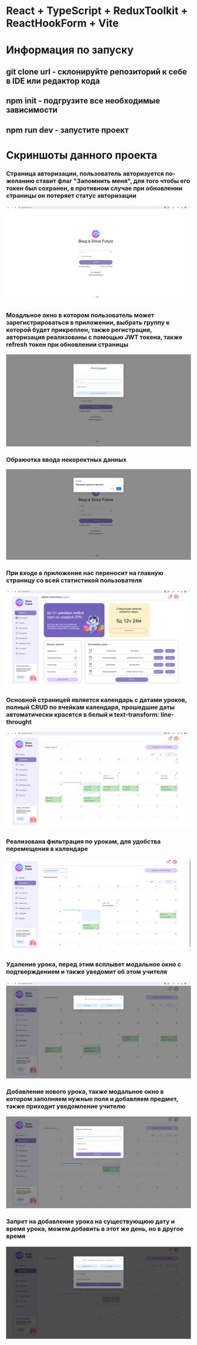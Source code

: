 # React + TypeScript + ReduxToolkit + ReactHookForm + Vite 
<h1>Информация по запуску</h1>
<h2>git clone url - cклонируйте репозиторий к себе в IDE или редактор кода</h2>
<h2>npm init - подгрузите все необходимые зависимости</h2>
<h2>npm run dev - запустите проект</h2>

# Скриншоты данного проекта
<h3>Страница авторизации, пользователь авторизуется по-желанию ставит флаг "Запомнить меня", для того чтобы его токен был сохранен, в противном случае при обновлении страницы он потеряет статус авторизации</h3>
<img src="https://github.com/flavokrkkk/test-task-sirius/blob/master/screens/2024-06-10_09-41-17.png">

<h3>Моадльное окно в котором пользователь может зарегистрироваться в приложении, выбрать группу к которой будет прикреплен, также регистрация, авторизация реализованы с помощью JWT токена, также refresh токен при обновлении страницы</h3>
<img src="https://github.com/flavokrkkk/test-task-sirius/blob/master/screens/2024-06-10_09-41-42.png">

<h3>Обраюотка ввода некоректных данных</h3>
<img src="https://github.com/flavokrkkk/test-task-sirius/blob/master/screens/2024-06-10_10-58-28.png">

<h3>При входе в приложение нас переносит на главную страницу со всей статистикой пользователя</h3>
<img src="https://github.com/flavokrkkk/test-task-sirius/blob/master/screens/2024-06-10_09-46-48.png">

<h3>Основной страницей является календарь с датами уроков, полный CRUD по ячейкам календаря, прошедшие даты автоматически красятся в белый и text-transform: line-throught</h3>
<img src="https://github.com/flavokrkkk/test-task-sirius/blob/master/screens/2024-06-10_09-45-34.png">

<h3>Реализована фильтрация по урокам, для удобства перемещения в календаре</h3>
<img src="https://github.com/flavokrkkk/test-task-sirius/blob/master/screens/2024-06-10_09-45-57.png">

<h3>Удаление урока, перед этим всплывет модальное окно с подтверждением и также уведомит об этом учителя</h3>
<img src="https://github.com/flavokrkkk/test-task-sirius/blob/master/screens/2024-06-10_09-47-16.png">

<h3>Добавление нового урока, также модальное окно в котором заполняем нужные поля и добавляем предмет, также приходит уведомление учителю</h3>
<img src="https://github.com/flavokrkkk/test-task-sirius/blob/master/screens/2024-06-10_09-43-34.png">

<h3>Запрет на добавление урока на существующюю дату и время урока, можем добавить в этот же день, но в другое время</h3>
<img src="https://github.com/flavokrkkk/test-task-sirius/blob/master/screens/2024-06-10_09-43-12.png">


